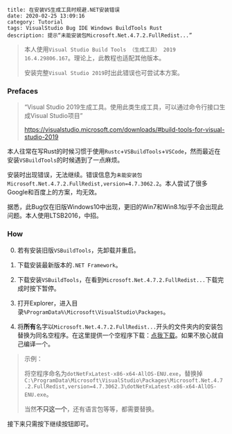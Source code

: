```
title: 在安装VS生成工具时规避.NET安装错误
date: 2020-02-25 13:09:16
category: Tutorial
tags: VisualStudio Bug IDE Windows BuildTools Rust
description: 提示“未能安装包Microsoft.Net.4.7.2.FullRedist...”
```

> 本人使用`Visual Studio Build Tools （生成工具） 2019 16.4.29806.167`。理论上，此教程也适配其他版本。
>
> 安装完整`Visual Studio 2019`时出此错误也可尝试本方案。

### Prefaces

> “Visual Studio 2019生成工具。使用此类生成工具，可以通过命令行接口生成Visual Studio项目”
>
> https://visualstudio.microsoft.com/downloads/#build-tools-for-visual-studio-2019

本人往常在写Rust的时候习惯于使用`Rustc`+`VSBuildTools`+`VSCode`，然而最近在安装`VSBuildTools`的时候遇到了一点麻烦。

安装时出现错误，无法继续。错误信息为`未能安装包Microsoft.Net.4.7.2.FullRedist,version=4.7.3062.2`。本人尝试了很多Google和百度上的方案，均无效。

据悉，此Bug仅在旧版Windows10中出现，更旧的Win7和Win8.1似乎不会出现此问题。本人使用LTSB2016，中招。

### How

0. 若有安装旧版`VSBuildTools`，先卸载并重启。

1. 下载安装最新版本的`.NET Framework`。

2. 下载安装`VSBuildTools`，在看到`Microsoft.Net.4.7.2.FullRedist...`下载完成时按下暂停。

3. 打开Explorer，进入目录`%ProgramData%\Microsoft\VisualStudio\Packages`。

4. 将**所有**名字以`Microsoft.Net.4.7.2.FullRedist...`开头的文件夹内的安装包替换为同名空程序。在这里提供一个空程序下载：[点我下载](/res/20200225-130916-001.exe)。如果不放心就自己编译一个。

> 示例：
>
> 将空程序命名为`dotNetFxLatest-x86-x64-AllOS-ENU.exe`，替换掉 `C:\ProgramData\Microsoft\VisualStudio\Packages\Microsoft.Net.4.7.2.FullRedist,version=4.7.3062.3\dotNetFxLatest-x86-x64-AllOS-ENU.exe`。
>
> 当然**不只这一个**，还有语言包等等，都需要替换。

接下来只需按下继续按钮即可。
